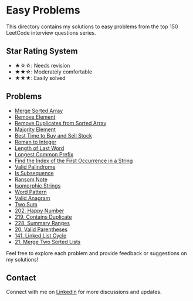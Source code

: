 # Easy Problems

This directory contains my solutions to easy problems from the top 150 LeetCode interview questions series.

## Star Rating System
- ★☆☆: Needs revision
- ★★☆: Moderately comfortable
- ★★★: Easily solved

## Problems

- [Merge Sorted Array](merge_sorted_array.java)
- [Remove Element](remove_element.java)
- [Remove Duplicates from Sorted Array](remove_duplicates.java)
- [Majority Element](majority_element.java)
- [Best Time to Buy and Sell Stock](best_time_to_buy_and_sell_stock.java)
- [Roman to Integer](roman_to_integer.java)
- [Length of Last Word](length_of_last_word.java)
- [Longest Common Prefix](longest_common_prefix.java)
- [Find the Index of the First Occurrence in a String](find_index_of_first_occurrence_in_string.java)
- [Valid Palindrome](valid_palindrome.java)
- [Is Subsequence](is_subsequence.java)
- [Ransom Note](ransom_note.java)
- [Isomorphic Strings](isomorphic_strings.java)
- [Word Pattern](word_pattern.java)
- [Valid Anagram](valid_anagram.java)
- [Two Sum](two_sum.java)
- [202. Happy Number](happy_number.java)
- [219. Contains Duplicate](contains_duplicate_2.java)
- [228. Summary Ranges](summary_ranges.java)
- [20. Valid Parentheses](valid_parantheses.java)
- [141. Linked List Cycle](linked_list_cycle.java)
- [21. Merge Two Sorted Lists](merge_two_sorted_lists.java)

Feel free to explore each problem and provide feedback or suggestions on my solutions!

## Contact

Connect with me on [LinkedIn](https://www.linkedin.com/in/roshan99/) for more discussions and updates.
